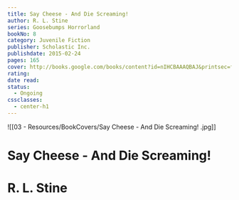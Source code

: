 ```yaml
---
title: Say Cheese - And Die Screaming!
author: R. L. Stine
series: Goosebumps Horrorland
bookNo: 8
category: Juvenile Fiction
publisher: Scholastic Inc.
publishdate: 2015-02-24
pages: 165
cover: http://books.google.com/books/content?id=nIHCBAAAQBAJ&printsec=frontcover&img=1&zoom=1&edge=curl&source=gbs_api
rating: 
date read: 
status:
  - Ongoing
cssclasses:
  - center-h1
---
```

![[03 - Resources/BookCovers/Say Cheese - And Die Screaming! .jpg]]
# Say Cheese - And Die Screaming!
# R. L. Stine